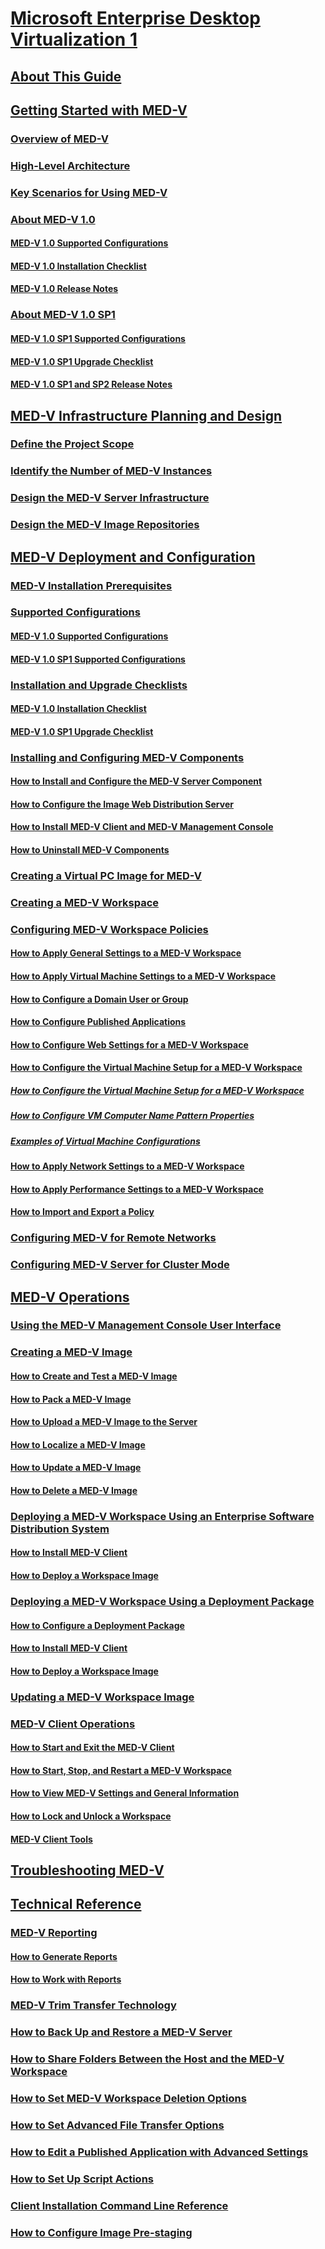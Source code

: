 # [Microsoft Enterprise Desktop Virtualization 1](index.md)
## [About This Guide](about-this-guidemedv.md)
## [Getting Started with MED-V](getting-started-with-med-v.md)
### [Overview of MED-V](overview-of-med-v.md)
### [High-Level Architecture](high-level-architecturemedv.md)
### [Key Scenarios for Using MED-V](key-scenarios-for-using-med-v.md)
### [About MED-V 1.0](about-med-v-10.md)
#### [MED-V 1.0 Supported Configurations](med-v-10-supported-configurationsmedv-10.md)
#### [MED-V 1.0 Installation Checklist](med-v-10-installation-checklist.md)
#### [MED-V 1.0 Release Notes](med-v-10-release-notesmedv-10.md)
### [About MED-V 1.0 SP1](about-med-v-10-sp1.md)
#### [MED-V 1.0 SP1 Supported Configurations](med-v-10-sp1-supported-configurationsmedv-10-sp1.md)
#### [MED-V 1.0 SP1 Upgrade Checklist](med-v-10-sp1-upgrade-checklistmedv-10-sp1.md)
#### [MED-V 1.0 SP1 and SP2 Release Notes](med-v-10-sp1-and-sp2-release-notesmedv-10-sp1.md)
## [MED-V Infrastructure Planning and Design](med-v-infrastructure-planning-and-design.md)
### [Define the Project Scope](define-the-project-scope.md)
### [Identify the Number of MED-V Instances](identify-the-number-of-med-v-instances.md)
### [Design the MED-V Server Infrastructure](design-the-med-v-server-infrastructure.md)
### [Design the MED-V Image Repositories](design-the-med-v-image-repositories.md)
## [MED-V Deployment and Configuration](med-v-deployment-and-configuration.md)
### [MED-V Installation Prerequisites](med-v-installation-prerequisites.md)
### [Supported Configurations](supported-configurationsmedv-orientation.md)
#### [MED-V 1.0 Supported Configurations](med-v-10-supported-configurationsmedv-10.md)
#### [MED-V 1.0 SP1 Supported Configurations](med-v-10-sp1-supported-configurationsmedv-10-sp1.md)
### [Installation and Upgrade Checklists](installation-and-upgrade-checklists.md)
#### [MED-V 1.0 Installation Checklist](med-v-10-installation-checklist.md)
#### [MED-V 1.0 SP1 Upgrade Checklist](med-v-10-sp1-upgrade-checklistmedv-10-sp1.md)
### [Installing and Configuring MED-V Components](installing-and-configuring-med-v-components.md)
#### [How to Install and Configure the MED-V Server Component](how-to-install-and-configure-the-med-v-server-component.md)
#### [How to Configure the Image Web Distribution Server](how-to-configure-the-image-web-distribution-server.md)
#### [How to Install MED-V Client and MED-V Management Console](how-to-install-med-v-client-and-med-v-management-console.md)
#### [How to Uninstall MED-V Components](how-to-uninstall-med-v-componentsmedvv2.md)
### [Creating a Virtual PC Image for MED-V](creating-a-virtual-pc-image-for-med-v.md)
### [Creating a MED-V Workspace](creating-a-med-v-workspacemedv-10-sp1.md)
### [Configuring MED-V Workspace Policies](configuring-med-v-workspace-policies.md)
#### [How to Apply General Settings to a MED-V Workspace](how-to-apply-general-settings-to-a-med-v-workspace.md)
#### [How to Apply Virtual Machine Settings to a MED-V Workspace](how-to-apply-virtual-machine-settings-to-a-med-v-workspace.md)
#### [How to Configure a Domain User or Group](how-to-configure-a-domain-user-or-groupmedvv2.md)
#### [How to Configure Published Applications](how-to-configure-published-applicationsmedvv2.md)
#### [How to Configure Web Settings for a MED-V Workspace](how-to-configure-web-settings-for-a-med-v-workspace.md)
#### [How to Configure the Virtual Machine Setup for a MED-V Workspace](how-to-configure-the-virtual-machine-setup-for-a-med-v-workspace.md)
##### [How to Configure the Virtual Machine Setup for a MED-V Workspace](how-to-configure-the-virtual-machine-setup-for-a-med-v-workspacemedvv2.md)
##### [How to Configure VM Computer Name Pattern Properties](how-to-configure-vm-computer-name-pattern-propertiesmedvv2.md)
##### [Examples of Virtual Machine Configurations](examples-of-virtual-machine-configurationsv2.md)
#### [How to Apply Network Settings to a MED-V Workspace](how-to-apply-network-settings-to-a-med-v-workspace.md)
#### [How to Apply Performance Settings to a MED-V Workspace](how-to-apply-performance-settings-to-a-med-v-workspace.md)
#### [How to Import and Export a Policy](how-to-import-and-export-a-policy.md)
### [Configuring MED-V for Remote Networks](configuring-med-v-for-remote-networks.md)
### [Configuring MED-V Server for Cluster Mode](configuring-med-v-server-for-cluster-mode.md)
## [MED-V Operations](med-v-operations.md)
### [Using the MED-V Management Console User Interface](using-the-med-v-management-console-user-interface.md)
### [Creating a MED-V Image](creating-a-med-v-image.md)
#### [How to Create and Test a MED-V Image](how-to-create-and-test-a-med-v-image.md)
#### [How to Pack a MED-V Image](how-to-pack-a-med-v-image.md)
#### [How to Upload a MED-V Image to the Server](how-to-upload-a-med-v-image-to-the-server.md)
#### [How to Localize a MED-V Image](how-to-localize-a-med-v-image.md)
#### [How to Update a MED-V Image](how-to-update-a-med-v-image.md)
#### [How to Delete a MED-V Image](how-to-delete-a-med-v-image.md)
### [Deploying a MED-V Workspace Using an Enterprise Software Distribution System](deploying-a-med-v-workspace-using-an-enterprise-software-distribution-system.md)
#### [How to Install MED-V Client](how-to-install-med-v-clientesds.md)
#### [How to Deploy a Workspace Image](how-to-deploy-a-workspace-imageesds.md)
### [Deploying a MED-V Workspace Using a Deployment Package](deploying-a-med-v-workspace-using-a-deployment-package.md)
#### [How to Configure a Deployment Package](how-to-configure-a-deployment-package.md)
#### [How to Install MED-V Client](how-to-install-med-v-clientdeployment-package.md)
#### [How to Deploy a Workspace Image](how-to-deploy-a-workspace-imagedeployment-package.md)
### [Updating a MED-V Workspace Image](updating-a-med-v-workspace-image.md)
### [MED-V Client Operations](med-v-client-operations.md)
#### [How to Start and Exit the MED-V Client](how-to-start-and-exit-the-med-v-client.md)
#### [How to Start, Stop, and Restart a MED-V Workspace](how-to-start-stop-and-restart-a-med-v-workspace.md)
#### [How to View MED-V Settings and General Information](how-to-view-med-v-settings-and-general-information.md)
#### [How to Lock and Unlock a Workspace](how-to-lock-and-unlock-a-workspace.md)
#### [MED-V Client Tools](med-v-client-toolsv2.md)
## [Troubleshooting MED-V](troubleshooting-med-v.md)
## [Technical Reference](technical-referencemedv-10-sp1.md)
### [MED-V Reporting](med-v-reporting.md)
#### [How to Generate Reports](how-to-generate-reports-medvv2.md)
#### [How to Work with Reports](how-to-work-with-reports.md)
### [MED-V Trim Transfer Technology](med-v-trim-transfer-technology-medvv2.md)
### [How to Back Up and Restore a MED-V Server](how-to-back-up-and-restore-a-med-v-server.md)
### [How to Share Folders Between the Host and the MED-V Workspace](how-to-share-folders-between-the-host-and-the-med-v-workspace.md)
### [How to Set MED-V Workspace Deletion Options](how-to-set-med-v-workspace-deletion-options.md)
### [How to Set Advanced File Transfer Options](how-to-set-advanced-file-transfer-options.md)
### [How to Edit a Published Application with Advanced Settings](how-to-edit-a-published-application-with-advanced-settings.md)
### [How to Set Up Script Actions](how-to-set-up-script-actions.md)
### [Client Installation Command Line Reference](client-installation-command-line-reference.md)
### [How to Configure Image Pre-staging](how-to-configure-image-pre-staging.md)

